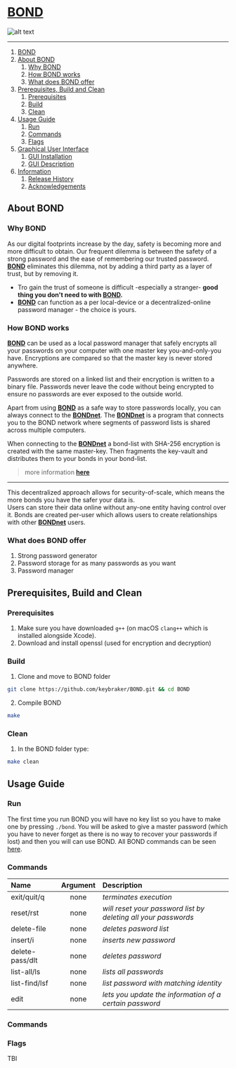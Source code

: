 <div id="1">
  
# [BOND](https://github.com/keybraker/BOND)
![alt text](../img/bond.logo.svg)
<br>

---

1. [BOND](#1)
2. [About BOND](#1)
   1. [Why BOND](#1-1)
   2. [How BOND works](#1-2)
   3. [What does BOND offer](#1-3)
3. [Prerequisites, Build and Clean](#2)
   1. [Prerequisites](#2-1)
   2. [Build](#2-2)
   3. [Clean](#2-3)
4. [Usage Guide](#4)
   1. [Run](#4-1)
   1. [Commands](#4-2)
   2. [Flags](#4-3)
5. [Graphical User Interface](#5)
   1. [GUI Installation](#5-1)
   2. [GUI Description](#5-2)
6. [Information](#6)
   1. [Release History](#6-1)
   2. [Acknowledgements](#6-2)

<div id="1">

## About BOND

<div id="2-1">

### Why BOND
As our digital footprints increase by the day, safety is becoming more and more difficult to obtain. Our frequent dilemma is between the safety of a strong password and the ease of remembering our trusted password.<br>
[**BOND**](https://github.com/keybraker/BOND) eliminates this dilemma, not by adding a 
third party as a layer of trust, but by removing it.

* Tro gain the trust of someone is difficult -especially a stranger- 
**good thing you don't need to with [**BOND**](https://github.com/keybraker/BOND).**
* [**BOND**](https://github.com/keybraker/BOND) can function as a per local-device or a 
decentralized-online password manager - the choice is yours.<br>

<div id="2-2">

### How BOND works
[**BOND**](https://github.com/keybraker/BOND) can be used as a local password manager that safely encrypts all your passwords on your computer with one master key you-and-only-you have. Encryptions are compared so that the master key is never stored anywhere.

Passwords are stored on a linked list and their encryption is written to a binary file. Passwords never leave the code without being encrypted to ensure no passwords are ever exposed to the outside world.

Apart from using [**BOND**](https://github.com/keybraker/BOND) as a safe way to store passwords locally, you can always connect to the [**BONDnet**](https://github.com/keybraker/BONDnet). The [**BONDnet**](https://github.com/keybraker/BONDnet) is a program that connects you to the BOND network where segments of password lists is shared across multiple computers.

When connecting to the [**BONDnet**](https://github.com/keybraker/BONDnet) a bond-list with SHA-256 encryption is created with the same master-key. Then fragments the key-vault and distributes them to your bonds in your bond-list.
> more information [**here**](https://github.com/keybraker/BONDnet)

***

This decentralized approach allows for security-of-scale, which means the more bonds 
you have the safer your data is.<br>
Users can store their data online without any-one entity having control over it. 
Bonds are created per-user which allows users to create 
relationships with other [**BONDnet**](https://github.com/keybraker/BONDnet) users.

<div id="2-3">

### What does BOND offer
1. Strong password generator
2. Password storage for as many passwords as you want
3. Password manager

<div id="3">

## Prerequisites, Build and Clean

<div id="3-1">
  
### Prerequisites
1. Make sure you have downloaded `g++` (on macOS `clang++` which is installed alongside Xcode).
2. Download and install openssl (used for encryption and decryption)

<div id="3-2">
  
### Build

1. Clone and move to BOND folder
```bash
git clone https://github.com/keybraker/BOND.git && cd BOND
```

2. Compile BOND
```bash
make
```

<div id="3-3">
  
### Clean

1. In the BOND folder type:
```bash
make clean
```

<div id="4">

## Usage Guide

<div id="4-1">

### Run
The first time you run BOND you will have no key list so you have to make one by pressing ```./bond```. You will be asked to give a master password (which you have to never forget as there is no way to recover your passwords if lost) and then you will can use BOND. All BOND commands can be seen [here](#3-2).

<div id="4-2">

### Commands

| Name            | Argument | Description                                                    |
| :-------------- | :------: | :------------------------------------------------------------- |
| exit/quit/q     |   none   | _terminates execution_                                         |
| reset/rst       |   none   | _will reset your password list by deleting all your passwords_ |
| delete-file     |   none   | _deletes pasword list_                                         |
| insert/i        |   none   | _inserts new password_                                         |
| delete-pass/dlt |   none   | _deletes password_                                             |
| list-all/ls     |   none   | _lists all passwords_                                          |
| list-find/lsf   |   none   | _list password with matching identity_                         |
| edit            |   none   | _lets you update the information of a certain password_        |

<div id="4-3">

### Commands

### Flags

TBI